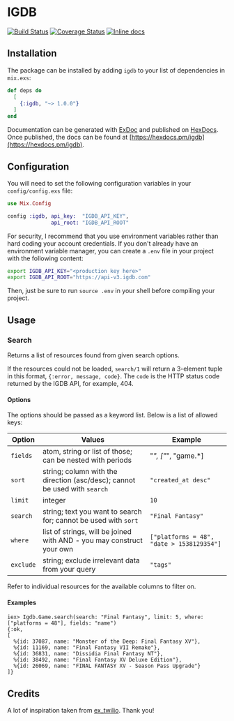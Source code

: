 # IGDB
[![Build Status](https://api.travis-ci.org/tomasz-tomczyk/igdb.svg?branch=master)](https://travis-ci.org/tomasz-tomczyk/igdb)
[![Coverage Status](https://coveralls.io/repos/github/tomasz-tomczyk/igdb/badge.svg?branch=master)](https://coveralls.io/github/tomasz-tomczyk/igdb?branch=master)
[![Inline docs](http://inch-ci.org/github/tomasz-tomczyk/igdb.svg)](http://inch-ci.org/github/tomasz-tomczyk/igdb)

## Installation

The package can be installed by adding `igdb` to your list of dependencies in
`mix.exs`:

```elixir
def deps do
  [
    {:igdb, "~> 1.0.0"}
  ]
end
```

Documentation can be generated with [ExDoc](https://github.com/elixir-lang/ex_doc)
and published on [HexDocs](https://hexdocs.pm). Once published, the docs can
be found at [https://hexdocs.pm/igdb](https://hexdocs.pm/igdb).

## Configuration

You will need to set the following configuration variables in your
`config/config.exs` file:

```elixir
use Mix.Config

config :igdb, api_key:  "IGDB_API_KEY",
              api_root: "IGDB_API_ROOT"
```

For security, I recommend that you use environment variables rather than hard
coding your account credentials. If you don't already have an environment
variable manager, you can create a `.env` file in your project with the
following content:

```bash
export IGDB_API_KEY="<production key here>"
export IGDB_API_ROOT="https://api-v3.igdb.com"
```

Then, just be sure to run `source .env` in your shell before compiling your
project.

## Usage

### Search

Returns a list of resources found from given search options.

If the resources could not be loaded, `search/1` will return a 3-element tuple
in this format, `{:error, message, code}`. The `code` is the HTTP status code
returned by the IGDB API, for example, 404.

#### Options

The options should be passed as a keyword list. Below is a list of allowed keys:

| Option   | Values                                                                     | Example                                              |
|----------|----------------------------------------------------------------------------|------------------------------------------------------|
| `fields` | atom, string or list of those; can be nested with periods                  | "*", ["*", "game.*]                                  |
| `sort`   | string; column with the direction (asc/desc); cannot be used with `search` | `"created_at desc"`                                  |
| `limit`  | integer                                                                    | `10`                                                 |
| `search` | string; text you want to search for; cannot be used with `sort`            | `"Final Fantasy"`                                    |
| `where`  | list of strings, will be joined with AND - you may construct your own      | `["platforms = 48", "date > 1538129354"]`            |
| `exclude`| string; exclude irrelevant data from your query                            | `"tags"`                                             |

Refer to individual resources for the available columns to filter on.

#### Examples

```
iex> Igdb.Game.search(search: "Final Fantasy", limit: 5, where: ["platforms = 48"], fields: "name")
{:ok,
[
  %{id: 37087, name: "Monster of the Deep: Final Fantasy XV"},
  %{id: 11169, name: "Final Fantasy VII Remake"},
  %{id: 36831, name: "Dissidia Final Fantasy NT"},
  %{id: 38492, name: "Final Fantasy XV Deluxe Edition"},
  %{id: 26069, name: "FINAL FANTASY XV - Season Pass Upgrade"}
]}
```

## Credits

A lot of inspiration taken from [ex_twilio](https://github.com/danielberkompas/ex_twilio). Thank you!